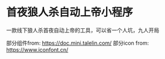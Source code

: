 # 首夜狼人杀自动上帝小程序
一款线下狼人杀首夜自动上帝的工具，可以省一个人坑，九人开局

部分组件from: https://doc.mini.talelin.com/
部分icon from: https://www.iconfont.cn/
